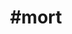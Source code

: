 ---
title: "#mort"
hashtag: "mort"
tags:
  - Book
  - Death
  - God as a Character
  - Discworld
  - Terry Pratchett
---